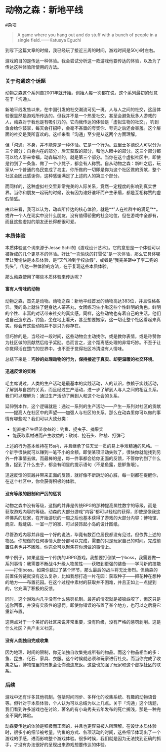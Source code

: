 # 动物之森：新地平线
#杂项

> A game where you hang out and do stuff with a bunch of people in a single field.——Katusya Eguchi  

到写下这篇文章的时候，我已经玩了接近三周的时间，游戏时间是50小时左右。

游戏的目的是传达一种体验。我会尝试分析这一款游戏他要传达的体验，以及为了传达这种体验所使用的方法。

### 关于沟通这个话题
动物之森这个系列自2001年就开始。创始人每一次都在说，这个系列最初的创意在于「沟通」。

新地平线发售以来，在中国引发的社交潮流可见一斑。人与人之间的社交，这层体验很显然是游戏所传达的。但我并不是一个热爱社交，甚至会避免玩多人游戏的人，动森对于我也是有吸引力的。它向我传达的体验是「虚拟生物的社交」，钓到鱼会给你鼓掌，每天会打招呼，会毫不吝啬的夸奖你、夸完之后还会害羞。这个层面的社交是我所喜欢的。这样来看「沟通」至少是从这两个方面理解。

但「沟通」本身，并不能算是一种体验。它是一个行为。亚里士多德说人可以分为三个部分：自身内在的部分，后天获取的部分，和他人眼中的部分。这三个部分都可以给人带来幸福，动森瞄准的，就是第三个部分。当你在这个虚拟社区中，即使是钓到了一条鱼、做了一个小凳子，都会有人称赞。自从动物之森：新叶之后，玩家从一个普通的岛民变成了岛主，你所做的一切即是你为这个社区做的贡献，整个社区会因此感谢你，这种感谢满足了上述的人的第三个部分。

而同样的，这种虚拟社交里非常完美的人际关系，竟然一定程度的影响到真实世界。当你和朋友一起玩的时候，没有因为谁好谁坏而产生矛盾，都是互相称赞的虚假情感。

由此来看，我可以认为，动森所传达的核心体验，就是**”人在社群中的满足“**。或许一个人在现实中没什么朋友，没有值得骄傲的社会地位，但在游戏中全都有，而且这些虚拟的朋友还长得都很可爱。

### 本质体验
本质体验这个词来源于Jesse Schil的《游戏设计艺术》。它的意思是一个体验可以被拆成的几个更基本的体验。好比“一次愉快的打雪仗”是一次体验，那么它具体哪里让我愉快是本质体验，是“天气冷到学校放假”，或者是“我完美砸中了李二狗的狗头”。传达一种体验的方法，在于复现这些本质体验。

那么动森使用了哪些本质体验来传达呢？

#### 富有人情味的动物
动物之森，首先是动物。动物之森：新地平线首发的动物高达383位，并且性格各异。我的岛上就住了健身达人茶茶丸，女团练习生小啾这些个性鲜明的角色。鲜明的个性、丰富的对话带来社交的真实感。同样，这些动物也有着自己的生活。他们也自己造东西，钓鱼，坐在地上看天，甚至想要搬家。这一切让整个社区看起来真实。你会有这些动物并不是只为你存在。

但巧妙的是，当经过一段时间，这些动物会主动找你，或是教你表情，或是称赞你为社区做的贡献然后给予奖励。总而言之，这个距离感处理的非常巧妙。不至于让你觉得活在楚门的世界中，也不至于觉得社区冷清没有人情味。

总结下来是：**巧妙的处理动物的行为，保持接近于真实、却更温暖的社交环境**。

#### 迅速反馈的实践
毛主席说过，人类的生产活动是最基本的实践活动，人的认识，依赖于实践活动，了解到与自然的关系，而且经过生产活动，进一步了解到人与人之间的相互关系。我们可以理解为：通过生产活动了解到人和这个社会的关系。

延伸到本作，这个逻辑就是：通过一系列的生产活动——产生一系列对社区的贡献——提高人在社区中的声望——加强人与社区的关系。那么在动森里你可以做的事情有哪些呢？我们可以大致分类：

- 能直接产生经济收益的：钓鱼、捉虫子、摘果实
- 能获取素材进而产生收益的：砍树、挖石头、种植、打弹弓

上述的行为基本维持在15s内，并且继承了任天堂一贯的易上手难精通的风格。一个新手很快就可以赚到一笔不小的金额，即使某项活动失败了，很快你就能找到另外一件事情去做。而最棒的是，每一件事都会给你正面的反馈，不管你钓到了什么鱼，捉到了什么虫子，都会有明显的提示语句（不是鱼露，是鲈鱼哦）。

迅速反馈的实践并带来正面的反馈，就好像不断跳动的心脏，每一刻都在提醒你，在这个社区中，你会获得积极的体验。

#### 没有等级的限制和严厉的惩罚
动物之森中没有等级，这指的并非是传统RPG的那种提高属性数字的等级，而是获取游戏内容的等级。动森的大部分游戏“内容”都可以轻松的获得，即使是像我这样佛系的玩家，在开始游玩的一周之后也基本获得了游戏的大部分内容：博物馆、商店、裁缝店、一室一厅的家、可以装饰起小岛的设计图纸。

尽管游戏内容并非是一个好的说法，毕竟有数百位居民都没有见过。但依靠上述的物品，你想做的任何事情大部分都可以完成，需要的只是玩家自己的时间。完成前置任务也并不困难，你完全可以聚焦在你想做的事情上。

举个例子，如果这是一个传统的JRPG游戏。我想要打倒某一个boss，我需要做一系列事情：我需要不断战斗升级人物属性——获取到更强的装备——学习新的技能——打倒boss。如果你跳过了某个环节，那么最后的战斗将无比惨烈。但动森的前置任务链就没有这么复杂，比如我想打造一片花园：获取种子——把花种在想种的地方——布置花园。在这个过程中素材的获取并不困难，并且正如上一点提到的，它充满了积极的反馈。

同时，这个游戏内几乎没有什么惩罚机制。最差的情况就是被狼蛛咬了，但这只是送你回家，并没有实质性的惩罚。即使你错误的布置了某个地方，也可以之后将它重新布置。

这两点对于一个美好的社区来说非常重要，没有阶级，没有严格的惩罚剥削。这是什么社区？共产主义社区。

#### 没有人能独自完成收集
因为地理、时间的限制，你无法独自收集完成所有的物品。而这个物品相当的多：鱼、昆虫、化石、家具、衣服。这个时候就必须和玩家进行社交。而当你完成了收集之后，博物馆里的景象会让你流连忘返。这些也加强了玩家和这个虚拟社区的联系。

### 后续
游戏中还有许多其他机制，包括时间同步、多样化的收集系统、有趣的动物语音等。但针对于本质体验，个人认为可以总结为以上几点。关于「沟通」这个话题，我们看到许多游戏也在讨论，著名的有小岛秀夫去年发布的死亡搁浅，那是一种完全不同的体验。

动森要传达的体验是积极而正面的，并且也更容易被人所理解。在设计本质体验时，很多小的细节被考量。钓鱼的方式、各项活动的时间，这些细节体现出了一个游戏的手感，进而影响整个游戏体验。很多时候，我们就是因为无法找到正确的抓手，才没有办法很好的呈现出来游戏想要传达的体验。
